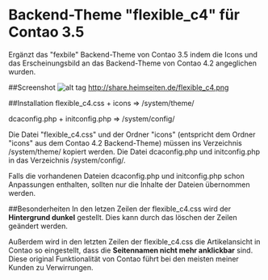 # Backend-Theme "flexible_c4" für Contao 3.5

Ergänzt das "fexbile" Backend-Theme von Contao 3.5 indem die Icons und das Erscheinungsbild an das Backend-Theme von Contao 4.2 angeglichen wurden.

##Screenshot
![alt tag](http://share.heimseiten.de/flexible_c4.png)
http://share.heimseiten.de/flexible_c4.png

##Installation
flexible_c4.css + icons =>  /system/theme/

dcaconfig.php + initconfig.php  =>  /system/config/


Die Datei "flexible_c4.css" und der Ordner "icons" (entspricht dem Ordner "icons" aus dem Contao 4.2 Backend-Theme) müssen ins Verzeichnis /system/theme/ kopiert werden. Die Datei dcaconfig.php und initconfig.php in das Verzeichnis /system/config/.

Falls die vorhandenen Dateien dcaconfig.php und initconfig.php schon Anpassungen enthalten, sollten nur die Inhalte der Dateien übernommen werden.


##Besonderheiten
In den letzen Zeilen der flexible_c4.css wird der **Hintergrund dunkel** gestellt. Dies kann durch das löschen der Zeilen geändert werden.

Außerdem wird in den letzten Zeilen der flexible_c4.css die Artikelansicht in Contao so eingestellt, dass die **Seitennamen nicht mehr anklickbar** sind. Diese original Funktionalität von Contao führt bei den meisten meiner Kunden zu Verwirrungen. 
